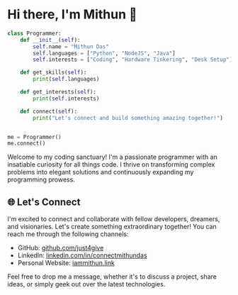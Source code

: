 # Hi there, I'm Mithun 👋

```python
class Programmer:
    def __init__(self):
        self.name = "Mithun Das"
        self.languages = ["Python", "NodeJS", "Java"]
        self.interests = ["Coding", "Hardware Tinkering", "Desk Setup"]

    def get_skills(self):
        print(self.languages)

    def get_interests(self):
        print(self.interests)

    def connect(self):
        print("Let's connect and build something amazing together!")


me = Programmer()
me.connect()
```

Welcome to my coding sanctuary! I'm a passionate programmer with an insatiable curiosity for all things code. I thrive on transforming complex problems into elegant solutions and continuously expanding my programming prowess.

## 🌐 Let's Connect
I'm excited to connect and collaborate with fellow developers, dreamers, and visionaries. Let's create something extraordinary together! You can reach me through the following channels:

- GitHub: [github.com/just4give](https://github.com/just4give)
- LinkedIn: [linkedin.com/in/connectmithundas](https://www.linkedin.com/in/connectmithundas)
- Personal Website: [iammithun.link](https://iammithun.link)

Feel free to drop me a message, whether it's to discuss a project, share ideas, or simply geek out over the latest technologies.

<!--
## 🔥 Skills & Tools
- **Languages:** Python, JavaScript, Java
- **Frameworks & Libraries:** Django, React, Spring Boot
- **Databases:** MySQL, MongoDB, PostgreSQL
- **DevOps:** Docker, Kubernetes, AWS
- **Version Control:** Git, GitHub
- **Problem Solving:** Algorithms, Data Structures

## 🚀 Projects & Contributions
Here are a few noteworthy projects I've worked on:
- **Project 1: Codeville**
  - A virtual city simulation where citizens interact with each other. [Check it out](https://github.com/yourusername/codeville)!

- **Project 2: CryptoBot**
  - An intelligent cryptocurrency trading bot leveraging machine learning techniques. [Explore it](https://github.com/yourusername/cryptobot)!

- **Project 3: Hackify**
  - A music streaming platform for hackers, delivering curated beats for intense coding sessions. [Listen now](https://github.com/yourusername/hackify)!

I'm also an active contributor to open source projects:
- **Project 1: AutomateIt**
  - A powerful automation toolkit for streamlining repetitive tasks. [Contribute here](https://github.com/yourusername/automateit)!

- **Project 2: PyMazing**
  - A Python library for generating mind-boggling mazes. [Join the fun](https://github.com/yourusername/pymazing)!

## 💼 Experience
- **CodeGenius**: Chief Problem Solver
  - *2019 - Present*
  - Spearheaded the development of innovative solutions while leading a team of talented programmers. Achieved a 30% increase in efficiency and a 25% reduction in bugs.

## 🎓 Education
- **B.S. in Computer Science**
  - *University of Techwizdom*, 2018

## 🏆 Certifications
- **Certified Pythonista**: Python Foundation
- **JavaScript Guru**: Advanced JavaScript Concepts

## 🌟 Interests
When I'm not immersed in the realm of programming, you can find me indulging in the following interests:
- Solving Rubik's Cubes at warp speed ⚡️
- Exploring new coffee blends from around the world ☕️
- Hiking and capturing breathtaking landscapes on my camera 📸
-->
